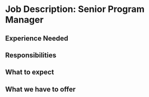 # Job Description: Senior Program Manager

## Experience Needed

## Responsibilities

## What to expect

## What we have to offer